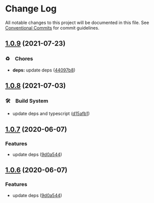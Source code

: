 # Change Log

All notable changes to this project will be documented in this file.
See [Conventional Commits](https://conventionalcommits.org) for commit guidelines.

## [1.0.9](https://github.com/bluelovers/node-novel-downloader/compare/mitemin@1.0.8...mitemin@1.0.9) (2021-07-23)


### ♻️　Chores

* **deps:** update deps ([44097b8](https://github.com/bluelovers/node-novel-downloader/commit/44097b8424d620adbfbddf2122601b80da811a65))





## [1.0.8](https://github.com/bluelovers/node-novel-downloader/compare/mitemin@1.0.7...mitemin@1.0.8) (2021-07-03)


### 🛠　Build System

* update deps and typescript ([d15afb1](https://github.com/bluelovers/node-novel-downloader/commit/d15afb1f022734eda002305e1768fb8340fe991c))





## [1.0.7](https://github.com/bluelovers/node-novel-downloader/compare/mitemin@1.0.5...mitemin@1.0.7) (2020-06-07)


### Features

* update deps ([9d0a544](https://github.com/bluelovers/node-novel-downloader/commit/9d0a5440d74796e97b74c676c3bd5ee07387d75a))





## [1.0.6](https://github.com/bluelovers/node-novel-downloader/compare/mitemin@1.0.5...mitemin@1.0.6) (2020-06-07)


### Features

* update deps ([9d0a544](https://github.com/bluelovers/node-novel-downloader/commit/9d0a5440d74796e97b74c676c3bd5ee07387d75a))
